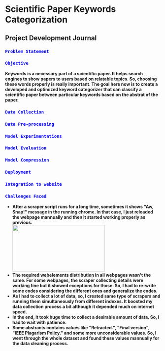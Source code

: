 <h1>Scientific Paper Keywords Categorization</h1>

<h2>Project Development Journal</h2>

<h3><code style="color:blue">Problem Statement</code></h3>
<strong></strong>

<h3><code style="color:blue">Objective</code></h3>
<strong>Keywords is a necessary part of a scientific paper. It helps search engines to show papers to users based on relatable topics. So, choosing these words properly is really important. The goal here now is to create a developed and optimized keyword categorizer that can classify a scientific paper between particular keywords based on the abstrat of the paper. </strong>

<h3><code style="color:blue">Data Collection</code></h3>

<h3><code style="color:blue">Data Pre-processing</code></h3>

<h3><code style="color:blue">Model Experimentations</code></h3>

<h3><code style="color:blue">Model Evaluation</code></h3>

<h3><code style="color:blue">Model Compression</code></h3>

<h3><code style="color:blue">Deployment</code></h3>

<h3><code style="color:blue">Integration to website</code></h3>

<h3><code style="color:blue">Challenges Faced</code></h3>
<ul>
    <li>
        <strong>After a scraper script runs for a long time, sometimes it shows "Aw, Snap!" message in the running chrome. In that case, I just reloaded the webpage mannually and then it started working properly as previous.</strong><br/>
        <img src="assets/images/aw_snap.png" width="300" height="150"><br/>
    </li>
    <li><strong>The required webelements distribution in all webpages wasn't the same. For some webpages, the scraper collecting details were working fine but it showed exceptions for those. So, I had to re-write some codes considering the different ones and generalize the codes.</strong></li>
    <li><strong>As I had to collect a lot of data, so, I created same type of scrapers and running them simultaneously from different indexes. It boosted my data collection process a bit although it depended much on internet speed.</strong></li>
    <li><strong>In the end, it took huge time to collect a desirable amount of data. So, I had to wait with patience.</strong></li>
    <li><strong>Some abstracts contains values like "Retracted.", "Final version", "IEEE Plagarism Policy." and some more unconsiderable values. So, I went through the whole dataset and found these values mannually for the data cleaning process.</strong></li>
</ul>
